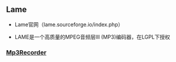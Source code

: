 ## Lame
- Lame官网（lame.sourceforge.io/index.php）

- LAME是一个高质量的MPEG音频层III (MP3)编码器，在LGPL下授权


### [Mp3Recorder](https://github.com/SheTieJun/Mp3Recorder)
